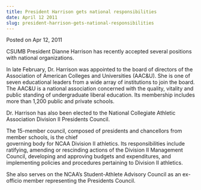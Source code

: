 ```yaml
---
title: President Harrison gets national responsibilities
date: April 12 2011
slug: president-harrison-gets-national-responsibilities
---
```





<span class="date">Posted on Apr 12, 2011    </span>
<p>CSUMB President Dianne Harrison has recently accepted several
positions with national organizations.</p>
<p>In late February, Dr. Harrison was appointed to the board of
directors of the Association of American Colleges and Universities
(AAC&amp;U). She is one of seven educational leaders from a wide
array of institutions to join the board. The AAC&amp;U is a
national association concerned with the quality, vitality and
public standing of undergraduate liberal education. Its membership
includes more than 1,200 public and private schools.</p>
<p>Dr. Harrison has also been elected to the National Collegiate
Athletic Association Division II Presidents Council.</p>
<p>The 15-member council, composed of presidents and chancellors
from member schools, is the chief<br>
governing body for NCAA Division II athletics. Its responsibilities
include ratifying, amending or rescinding actions of the Division
II Management Council, developing and approving budgets and
expenditures, and implementing policies and procedures pertaining
to Division II athletics.</br></p>
<p>She also serves on the NCAA&#x2019;s Student-Athlete Advisory Council
as an ex-officio member representing the Presidents Council.<br>
&#xA0;</br></p>





